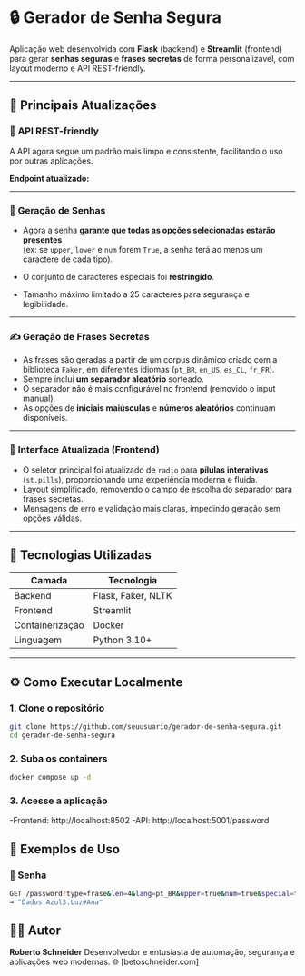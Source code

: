 # 🔒 Gerador de Senha Segura

Aplicação web desenvolvida com **Flask** (backend) e **Streamlit** (frontend) para gerar **senhas seguras** e **frases secretas** de forma personalizável, com layout moderno e API REST-friendly.

---

## 🚀 Principais Atualizações

### 🔗 **API REST-friendly**
A API agora segue um padrão mais limpo e consistente, facilitando o uso por outras aplicações.

**Endpoint atualizado:**

---

### 🧩 **Geração de Senhas**
- Agora a senha **garante que todas as opções selecionadas estarão presentes**  
  (ex: se `upper`, `lower` e `num` forem `True`, a senha terá ao menos um caractere de cada tipo).
- O conjunto de caracteres especiais foi **restringido**.

- Tamanho máximo limitado a 25 caracteres para segurança e legibilidade.

---

### ✍️ **Geração de Frases Secretas**
- As frases são geradas a partir de um corpus dinâmico criado com a biblioteca `Faker`, em diferentes idiomas (`pt_BR`, `en_US`, `es_CL`, `fr_FR`).
- Sempre inclui **um separador aleatório** sorteado.
- O separador não é mais configurável no frontend (removido o input manual).
- As opções de **iniciais maiúsculas** e **números aleatórios** continuam disponíveis.

---

### 💅 **Interface Atualizada (Frontend)**
- O seletor principal foi atualizado de `radio` para **pílulas interativas** (`st.pills`), proporcionando uma experiência moderna e fluida.
- Layout simplificado, removendo o campo de escolha do separador para frases secretas.
- Mensagens de erro e validação mais claras, impedindo geração sem opções válidas.

---

## 🧠 Tecnologias Utilizadas

| Camada | Tecnologia |
|---------|-------------|
| Backend | Flask, Faker, NLTK |
| Frontend | Streamlit |
| Containerização | Docker |
| Linguagem | Python 3.10+ |

---

## ⚙️ Como Executar Localmente

### 1. Clone o repositório
```bash
git clone https://github.com/seuusuario/gerador-de-senha-segura.git
cd gerador-de-senha-segura
```

### 2. Suba os containers
```bash
docker compose up -d
```

### 3. Acesse a aplicação
-Frontend: http://localhost:8502
-API: http://localhost:5001/password

## 🧪 Exemplos de Uso
### 🔐 Senha
```bash
GET /password?type=frase&len=4&lang=pt_BR&upper=true&num=true&special=true
→ "Dados.Azul3.Luz#Ana"
```

## 👨‍💻 Autor
**Roberto Schneider**
Desenvolvedor e entusiasta de automação, segurança e aplicações web modernas.
🌐 [betoschneider.com]